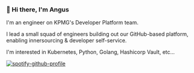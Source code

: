 ### 👋 Hi there, I'm Angus 

I'm an engineer on KPMG's Developer Platform team.

I lead a small squad of engineers building out our GitHub-based platform, enabling innersourcing & developer self-service.

I'm interested in Kubernetes, Python, Golang, Hashicorp Vault, etc...

[![spotify-github-profile](https://spotify-github-profile.vercel.app/api/view?uid=115665173&cover_image=true&theme=default&show_offline=false&background_color=121212&interchange=true)](https://github.com/kittinan/spotify-github-profile)

<!--
**angusjellis/angusjellis** is a ✨ _special_ ✨ repository because its `README.md` (this file) appears on your GitHub profile.

Here are some ideas to get you started:

- 🔭 I’m currently working on ...
- 🌱 I’m currently learning ...
- 👯 I’m looking to collaborate on ...
- 🤔 I’m looking for help with ...
- 💬 Ask me about ...
- 📫 How to reach me: ...
- 😄 Pronouns: ...
- ⚡ Fun fact: ...
-->
